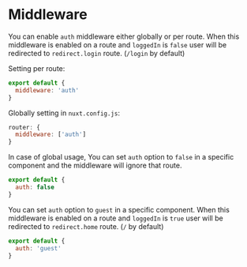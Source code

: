 # Middleware

You can enable `auth` middleware either globally or per route.
When this middleware is enabled on a route and `loggedIn` is `false` user will be redirected to `redirect.login` route. (`/login` by default)

Setting per route:

```js
export default {
  middleware: 'auth'
}
```

Globally setting in `nuxt.config.js`:

```js
router: {
  middleware: ['auth']
}
```

In case of global usage, You can set `auth` option to `false` in a specific component and the middleware will ignore that route.

```js
export default {
  auth: false
}
```

You can set `auth` option to `guest` in a specific component. When this middleware is enabled on a route and `loggedIn` is `true` user will be redirected to `redirect.home` route. (`/` by default)

```js
export default {
  auth: 'guest'
}
```
